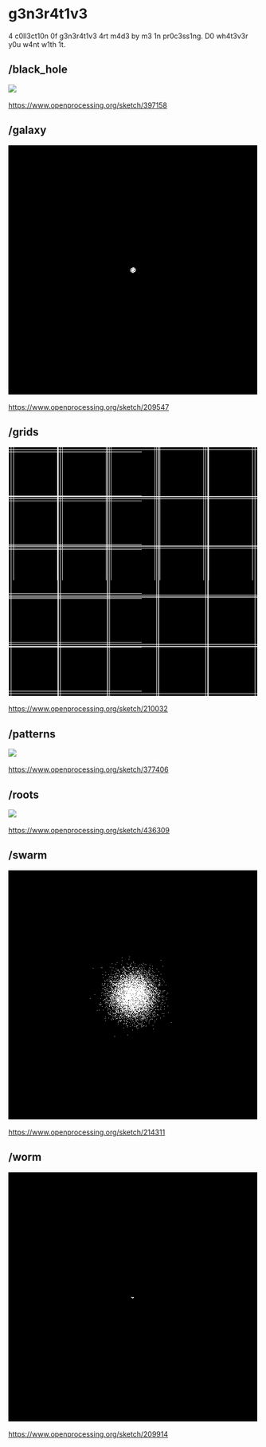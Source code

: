 # g3n3r4t1v3
4 c0ll3ct10n 0f g3n3r4t1v3 4rt m4d3 by m3 1n pr0c3ss1ng.
D0 wh4t3v3r y0u w4nt w1th 1t.


## /black_hole

![](black_hole/black_hole.gif)

https://www.openprocessing.org/sketch/397158

## /galaxy

![](galaxy/galaxy.gif)

https://www.openprocessing.org/sketch/209547

## /grids

![](grids/grids.gif)

https://www.openprocessing.org/sketch/210032

## /patterns

![](patterns/patterns.gif)

https://www.openprocessing.org/sketch/377406

## /roots

![](/roots/roots.gif)

https://www.openprocessing.org/sketch/436309

## /swarm

![](/swarm/swarm.gif)

https://www.openprocessing.org/sketch/214311

## /worm

![](/worm/worm.gif)

https://www.openprocessing.org/sketch/209914
